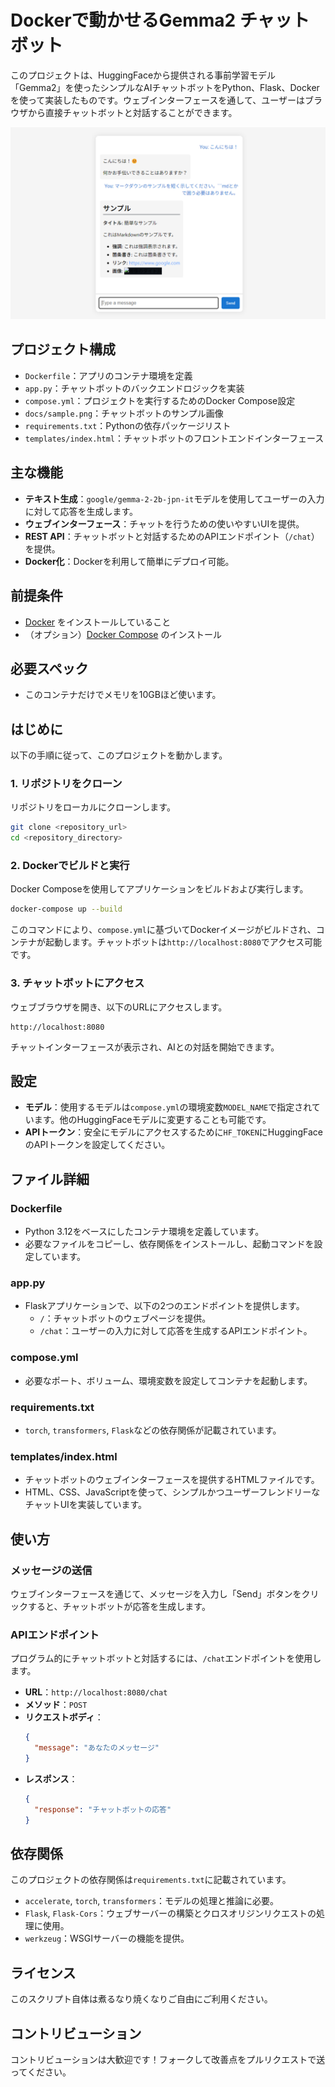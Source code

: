 # Dockerで動かせるGemma2 チャットボット

このプロジェクトは、HuggingFaceから提供される事前学習モデル「Gemma2」を使ったシンプルなAIチャットボットをPython、Flask、Dockerを使って実装したものです。ウェブインターフェースを通して、ユーザーはブラウザから直接チャットボットと対話することができます。

![](./docs/sample.png)

## プロジェクト構成

- `Dockerfile`：アプリのコンテナ環境を定義
- `app.py`：チャットボットのバックエンドロジックを実装
- `compose.yml`：プロジェクトを実行するためのDocker Compose設定
- `docs/sample.png`：チャットボットのサンプル画像
- `requirements.txt`：Pythonの依存パッケージリスト
- `templates/index.html`：チャットボットのフロントエンドインターフェース

## 主な機能

- **テキスト生成**：`google/gemma-2-2b-jpn-it`モデルを使用してユーザーの入力に対して応答を生成します。
- **ウェブインターフェース**：チャットを行うための使いやすいUIを提供。
- **REST API**：チャットボットと対話するためのAPIエンドポイント（`/chat`）を提供。
- **Docker化**：Dockerを利用して簡単にデプロイ可能。

## 前提条件

- [Docker](https://www.docker.com/) をインストールしていること
- （オプション）[Docker Compose](https://docs.docker.com/compose/install/) のインストール

## 必要スペック
- このコンテナだけでメモリを10GBほど使います。

## はじめに

以下の手順に従って、このプロジェクトを動かします。

### 1. リポジトリをクローン

リポジトリをローカルにクローンします。

```bash
git clone <repository_url>
cd <repository_directory>
```

### 2. Dockerでビルドと実行

Docker Composeを使用してアプリケーションをビルドおよび実行します。

```bash
docker-compose up --build
```

このコマンドにより、`compose.yml`に基づいてDockerイメージがビルドされ、コンテナが起動します。チャットボットは`http://localhost:8080`でアクセス可能です。

### 3. チャットボットにアクセス

ウェブブラウザを開き、以下のURLにアクセスします。

```
http://localhost:8080
```

チャットインターフェースが表示され、AIとの対話を開始できます。

## 設定

- **モデル**：使用するモデルは`compose.yml`の環境変数`MODEL_NAME`で指定されています。他のHuggingFaceモデルに変更することも可能です。
- **APIトークン**：安全にモデルにアクセスするために`HF_TOKEN`にHuggingFaceのAPIトークンを設定してください。

## ファイル詳細

### Dockerfile

- Python 3.12をベースにしたコンテナ環境を定義しています。
- 必要なファイルをコピーし、依存関係をインストールし、起動コマンドを設定しています。

### app.py

- Flaskアプリケーションで、以下の2つのエンドポイントを提供します。
  - `/`：チャットボットのウェブページを提供。
  - `/chat`：ユーザーの入力に対して応答を生成するAPIエンドポイント。

### compose.yml

- 必要なポート、ボリューム、環境変数を設定してコンテナを起動します。

### requirements.txt

- `torch`, `transformers`, `Flask`などの依存関係が記載されています。

### templates/index.html

- チャットボットのウェブインターフェースを提供するHTMLファイルです。
- HTML、CSS、JavaScriptを使って、シンプルかつユーザーフレンドリーなチャットUIを実装しています。

## 使い方

### メッセージの送信

ウェブインターフェースを通じて、メッセージを入力し「Send」ボタンをクリックすると、チャットボットが応答を生成します。

### APIエンドポイント

プログラム的にチャットボットと対話するには、`/chat`エンドポイントを使用します。

- **URL**：`http://localhost:8080/chat`
- **メソッド**：`POST`
- **リクエストボディ**：
  ```json
  {
    "message": "あなたのメッセージ"
  }
  ```
- **レスポンス**：
  ```json
  {
    "response": "チャットボットの応答"
  }
  ```

## 依存関係

このプロジェクトの依存関係は`requirements.txt`に記載されています。

- `accelerate`, `torch`, `transformers`：モデルの処理と推論に必要。
- `Flask`, `Flask-Cors`：ウェブサーバーの構築とクロスオリジンリクエストの処理に使用。
- `werkzeug`：WSGIサーバーの機能を提供。

## ライセンス

このスクリプト自体は煮るなり焼くなりご自由にご利用ください。

## コントリビューション

コントリビューションは大歓迎です！フォークして改善点をプルリクエストで送ってください。
